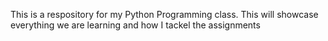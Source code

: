 This is a respository for my Python Programming class.
This will showcase everything we are learning and how I tackel the assignments
